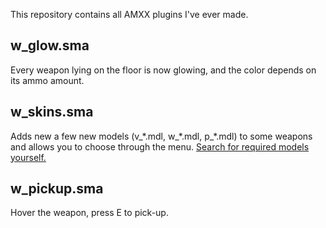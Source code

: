 This repository contains all AMXX plugins I've ever made.

## w_glow.sma
Every weapon lying on the floor is now glowing, and the color depends on its ammo amount.

## w_skins.sma
Adds new a few new models (v_\*.mdl, w_\*.mdl, p_\*.mdl) to some weapons and allows you to choose through the menu. [Search for required models yourself.](https://gamebanana.com/skins/games/4254)

## w_pickup.sma
Hover the weapon, press E to pick-up.
